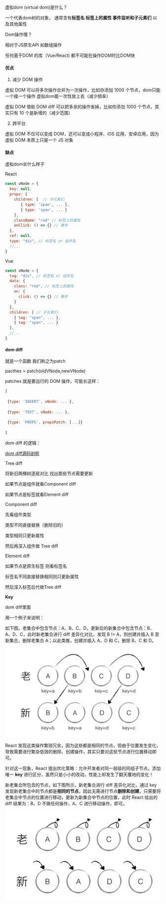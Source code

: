 虚拟dom (virtual dom)是什么？ 

一个代表dom树的对象， 通常含有**标签名 标签上的属性 事件监听和子元素们** 以及其他属性



Dom操作慢？ 

相对于JS原生API 如数组操作

任何基于DOM 的库（Vue/React) 都不可能在操作DOM时比DOM快



#### 优点

1. 减少 DOM 操作

虚拟 DOM 可以将多次操作合并为一次操作，比如你添加 1000 个节点，dom只能一个接一个操作 虚拟dom能一次性放上去（减少频率）

虚拟 DOM 借助 DOM diff 可以把多余的操作省掉，比如你添加 1000 个节点，其实只有 10 个是新增的（减少范围）

2. 跨平台

虚拟 DOM 不仅可以变成 DOM，还可以变成小程序、iOS 应用、安卓应用，因为虚拟 DOM 本质上只是一个 JS 对象



#### 缺点



虚拟dom长什么样子

React

```javascript
const vNode = {
  key: null,
  props: {
    children: [  // 子元素们
       { type: 'span', ... }, 
       { type: 'span', ... }
    ],
    className: "red" // 标签上的属性
    onClick: () => {} // 事件
  },
  ref: null,
  type: "div", // 标签名 or 组件名
  //...
}
```

Vue

```javascript
const vNode = {
  tag: "div", // 标签名 or 组件名
  data: {
    class: "red", // 标签上的属性
    on: {
      click: () => {} // 事件
    }
  },
  children: [ // 子元素们
    { tag: "span", ... },
    { tag: "span", ... }
  ],
  //...
}

```





#### dom diff

就是一个函数 我们称之为patch

pacthes = patch(oldVNode,newVNode)

patches 就是要运行的 DOM 操作，可能长这样：

```javascript
[

 {type: 'INSERT', vNode: ... },

 {type: 'TEXT', vNode: ... },

 {type: 'PROPS', propsPatch: [...]}

]
```



dom diff 的逻辑：

[dom diff源码剖析](https://zhuanlan.zhihu.com/p/20346379)

Tree diff

将新旧两棵树逐层对比 找出那些节点需要更新

如果节点是组件就看Component diff

如果节点是标签就看Element diff



Component diff

先看组件类型

类型不同直接替换（删除旧的）

类型相同只更新属性

然后再深入组件做 Tree diff



Element diff

如果节点是原生标签 则看标签名

标签名不同直接替换相同则只更新属性

然后深入标签后代做Tree diff



**Key**

dom diff里面

用一个例子来说明：

如下图，老集合中包含节点：A、B、C、D，更新后的新集合中包含节点：B、A、D、C，此时新老集合进行 diff 差异化对比，发现 B != A，则创建并插入 B 至新集合，删除老集合 A；以此类推，创建并插入 A、D 和 C，删除 B、C 和 D。

![vdom-1](/assets/vdom-1.png)

React 发现这类操作繁琐冗余，因为这些都是相同的节点，但由于位置发生变化，导致需要进行繁杂低效的删除、创建操作，其实只要对这些节点进行位置移动即可。

针对这一现象，React 提出优化策略：允许开发者对同一层级的同组子节点，添加唯一 **key** 进行区分，虽然只是小小的改动，性能上却发生了翻天覆地的变化！

新老集合所包含的节点，如下图所示，新老集合进行 diff 差异化对比，通过 key 发现新老集合中的节点都是**相同的节点**，因此无需进行节点**删除和创建**，只需要将老集合中节点的位置进行移动，更新为新集合中节点的位置，此时 React 给出的 diff 结果为：B、D 不做任何操作，A、C 进行移动操作，即可。

![vdom-2](/assets/vdom-2.png)

